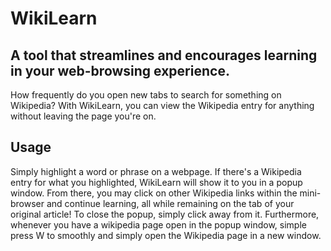 # WikiLearn
## A tool that streamlines and encourages learning in your web-browsing experience.

How frequently do you open new tabs to search for something on Wikipedia? With WikiLearn, you can view the Wikipedia entry for anything without leaving the page you're on.

## Usage
Simply highlight a word or phrase on a webpage. If there's a Wikipedia entry for what you highlighted, WikiLearn will show it to you in a popup window. From there, you may click on other Wikipedia links within the mini-browser and continue learning, all while remaining on the tab of your original article! To close the popup, simply click away from it. Furthermore, whenever you have a wikipedia page open in the popup window, simple press W to smoothly and simply open the Wikipedia page in a new window.
